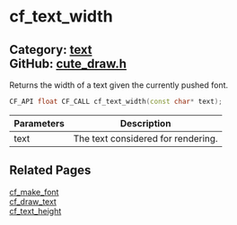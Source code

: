 [](../header.md ':include')

# cf_text_width

Category: [text](/api_reference?id=text)  
GitHub: [cute_draw.h](https://github.com/RandyGaul/cute_framework/blob/master/include/cute_draw.h)  
---

Returns the width of a text given the currently pushed font.

```cpp
CF_API float CF_CALL cf_text_width(const char* text);
```

Parameters | Description
--- | ---
text | The text considered for rendering.

## Related Pages

[cf_make_font](/text/cf_make_font.md)  
[cf_draw_text](/text/cf_draw_text.md)  
[cf_text_height](/text/cf_text_height.md)  
